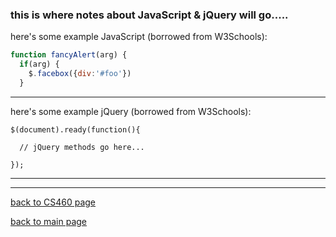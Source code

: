 ### this is where notes about JavaScript & jQuery will go.....

here's some example JavaScript (borrowed from W3Schools):
```javascript
function fancyAlert(arg) {
  if(arg) {
    $.facebox({div:'#foo'})
  }
```

---

here's some example jQuery (borrowed from W3Schools):
```jquery
$(document).ready(function(){

  // jQuery methods go here...

});
```

---

---
[back to CS460 page](https://Stormy9.github.io/CS460#js_jq/ "CS460 main page")   

[back to main page](https://Stormy9.github.io/ "main page")   
